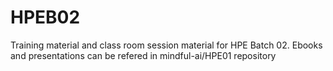 # HPEB02
Training material and class room session material for HPE Batch 02. Ebooks and presentations can be refered in mindful-ai/HPE01 repository
